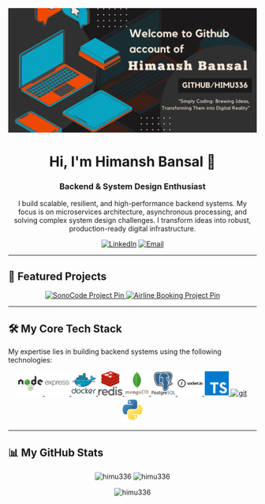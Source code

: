 <div align="center">

<img src="https://github.com/Himu336/Himu336/blob/main/banner.png" alt="Himansh Bansal's Profile Banner"/>

# Hi, I'm Himansh Bansal 👋

### Backend & System Design Enthusiast

I build scalable, resilient, and high-performance backend systems. My focus is on microservices architecture, asynchronous processing, and solving complex system design challenges. I transform ideas into robust, production-ready digital infrastructure.

</div>

<p align="center">
  <a href="https://www.linkedin.com/in/himansh-bansal-71abb4252/" target="_blank"><img src="https://img.shields.io/badge/LinkedIn-0077B5?style=for-the-badge&logo=linkedin&logoColor=white" alt="LinkedIn"/></a>
  <a href="mailto:himanshbansal200521@gmail.com"><img src="https://img.shields.io/badge/Email-D14836?style=for-the-badge&logo=gmail&logoColor=white" alt="Email"/></a>
</p>

---

## 🚀 Featured Projects
<p align="center">
  <a href="https://github.com/Himu336/SonoCode-Coding-Platform-Backend">
    <img src="https://github-readme-stats.vercel.app/api/pin/?username=Himu336&repo=SonoCode-Coding-Platform-Backend&theme=dark" alt="SonoCode Project Pin"/>
  </a>
  <a href="https://github.com/Himu336/Distributed-Airline-Booking-Backend">
    <img src="https://github-readme-stats.vercel.app/api/pin/?username=Himu336&repo=Distributed-Airline-Booking-Backend&theme=dark" alt="Airline Booking Project Pin"/>
  </a>
</p>

---

## 🛠️ My Core Tech Stack

My expertise lies in building backend systems using the following technologies:

<p align="center">
  <a href="https://nodejs.org" target="_blank" rel="noreferrer"> <img src="https://raw.githubusercontent.com/devicons/devicon/master/icons/nodejs/nodejs-original-wordmark.svg" alt="nodejs" width="50" height="50"/> </a>
  <a href="https://expressjs.com" target="_blank" rel="noreferrer"> <img src="https://raw.githubusercontent.com/devicons/devicon/master/icons/express/express-original-wordmark.svg" alt="express" width="50" height="50"/> </a>
  <a href="https://www.docker.com/" target="_blank" rel="noreferrer"> <img src="https://raw.githubusercontent.com/devicons/devicon/master/icons/docker/docker-original-wordmark.svg" alt="docker" width="50" height="50"/> </a>
  <a href="https://redis.io" target="_blank" rel="noreferrer"> <img src="https://raw.githubusercontent.com/devicons/devicon/master/icons/redis/redis-original-wordmark.svg" alt="redis" width="50" height="50"/> </a>
  <a href="https://www.mongodb.com/" target="_blank" rel="noreferrer"> <img src="https://raw.githubusercontent.com/devicons/devicon/master/icons/mongodb/mongodb-original-wordmark.svg" alt="mongodb" width="50" height="50"/> </a>
  <a href="https://www.postgresql.org" target="_blank" rel="noreferrer"> <img src="https://raw.githubusercontent.com/devicons/devicon/master/icons/postgresql/postgresql-original-wordmark.svg" alt="postgresql" width="50" height="50"/> </a>
  <a href="https://socket.io" target="_blank" rel="noreferrer"> <img src="https://raw.githubusercontent.com/devicons/devicon/master/icons/socketio/socketio-original-wordmark.svg" alt="socketio" width="50" height="50"/> </a>
  <a href="https://www.typescriptlang.org/" target="_blank" rel="noreferrer"> <img src="https://raw.githubusercontent.com/devicons/devicon/master/icons/typescript/typescript-original.svg" alt="typescript" width="50" height="50"/> </a>
  <a href="https://git-scm.com/" target="_blank" rel="noreferrer"> <img src="https://www.vectorlogo.zone/logos/git-scm/git-scm-icon.svg" alt="git" width="50" height="50"/> </a>
  <a href="https://www.python.org" target="_blank" rel="noreferrer"> <img src="https://raw.githubusercontent.com/devicons/devicon/master/icons/python/python-original.svg" alt="python" width="50" height="50"/> </a>
</p>

---

## 📊 My GitHub Stats

<p align="center">
  <img align="center" src="https://github-readme-stats.vercel.app/api?username=himu336&show_icons=true&locale=en&theme=dark" alt="himu336" />
  <img align="center" src="https://github-readme-streak-stats.herokuapp.com/?user=himu336&theme=dark" alt="himu336" />
</p>
<p align="center">
  <img align="center" src="https://github-readme-stats.vercel.app/api/top-langs?username=himu336&show_icons=true&locale=en&layout=compact&theme=dark" alt="himu336" />
</p>
